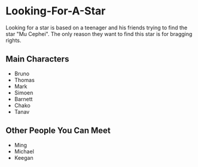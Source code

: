 # Looking-For-A-Star
Looking for a star is based on a teenager and his friends trying to find the star "Mu Cephei". The only reason they want to find this star is for bragging rights.

## Main Characters
  - Bruno
  - Thomas 
  - Mark
  - Simoen
  - Barnett
  - Chako
  - Tanav

## Other People You Can Meet
  - Ming
  - Michael
  - Keegan
